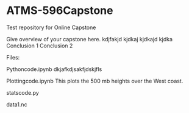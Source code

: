 # ATMS-596Capstone
Test repository for Online Capstone

Give overview of your capstone here. kdjfakjd
kjdkaj
kjdkajd
kjdka
Conclusion 1
Conclusion 2

Files:

Pythoncode.ipynb  dkjafkdjsakfjdskjfls

Plottingcode.ipynb This plots the 500 mb heights over the West coast.

statscode.py

data1.nc
